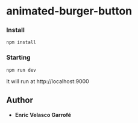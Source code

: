 # animated-burger-button

### Install
```
npm install

```

### Starting
```
npm run dev
```
It will run at http://localhost:9000

## Author

* **Enric Velasco Garrofé** 
